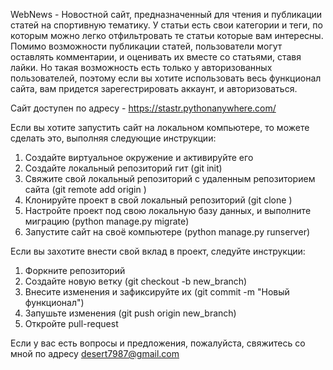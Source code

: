 WebNews - Новостной сайт, предназначенный для чтения и публикации статей на спортивную тематику.
У статьи есть свои категории и теги, по которым можно легко отфильтровать те статьи которые вам интересны.
Помимо возможности публикации статей, пользователи могут оставлять комментарии, и оценивать их вместе со статьями, ставя лайки.
Но такая возможность есть только у авторизованных пользователей, поэтому если вы хотите использовать весь функционал сайта, вам придется зарегестрировать аккаунт, и авторизоваться.

Сайт доступен по адресу - https://stastr.pythonanywhere.com/

Если вы хотите запустить сайт на локальном компьютере, то можете сделать это, выполняя следующие инструкции:
1. Создайте виртуальное окружение и активируйте его
2. Создайте локальный репозиторий гит (git init)
3. Свяжите свой локальный репозиторий с удаленным репозиторием сайта (git remote add origin <link>)
4. Клонируйте проект в свой локальный репозиторий (git clone <link>)
5. Настройте проект под свою локальную базу данных, и выполните миграцию (python manage.py migrate)
6. Запустите сайт на своё компьютере (python manage.py runserver)

Если вы захотите внести свой вклад в проект, следуйте инструкции:
1. Форкните репозиторий
2. Создайте новую ветку (git checkout -b new_branch)
3. Внесите изменения и зафиксируйте их (git commit -m "Новый функционал")
4. Запушьте изменения (git push origin new_branch)
5. Откройте pull-request

Если у вас есть вопросы и предложения, пожалуйста, свяжитесь со мной по адресу desert7987@gmail.com
